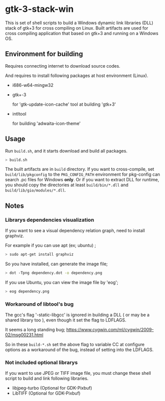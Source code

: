 # gtk-3-stack-win

This is set of shell scripts to build a Windows dynamic link libraries (DLL) stack of gtk+3 for cross compiling on Linux.
Built artifacts are used for cross compiling application that based on gtk+3 and running on a Windows OS.



## Environment for building

Requires connecting internet to download source codes.

And requires to install following packages at host environment (Linux).

* i686-w64-mingw32

* gtk+-3

  for 'gtk-update-icon-cache' tool at building 'gtk+3'

* intltool

  for building 'adwaita-icon-theme'



## Usage

Run ``build.sh``, and it starts download and build all packages.

```sh
> build.sh
```

The built artifacts are in `build` directory.
If you want to cross-compile,
set ``build/lib/pkgconfig``  to the ``PKG_CONFIG_PATH`` environment
for pkg-config can search .pc files for Windows **only**.
Or if you want to extract DLL for runtime, you should copy the directories at least ``build/bin/*.dll`` and ``build/lib/gio/modules/*.dll``.



## Notes

### Librarys dependencies visualization

If you want to see a visual dependency relation graph, need to install graphviz.

For example if you can use apt (ex; ubuntu) ;

```sh
> sudo apt-get install graphviz
```

So you have installed, can generate the image file;

```sh
> dot -Tpng dependency.dot -o dependency.png
```

If you use Ubuntu, you can view the image file by 'eog';

```sh
> eog dependency.png
```

### Workaround of libtool's bug

The gcc's flag '-static-libgcc' is ignored in building a DLL ( or may be a shared library too ),
even though it set the flag to LDFLAGS.

It seems a long standing bug; https://www.cygwin.com/ml/cygwin/2009-02/msg00231.html

So in these ``build-*.sh`` set the above flag to variable CC at configure options as a workaround of the bug,
instead of setting into the LDFLAGS.


### Not included optional librarys

If you want to use JPEG or TIFF image file,
you must change these shell script to build and link following libraries.

* libjpeg-turbo (Optional for GDK-Pixbuf)
* LibTIFF (Optional for GDK-Pixbuf)

